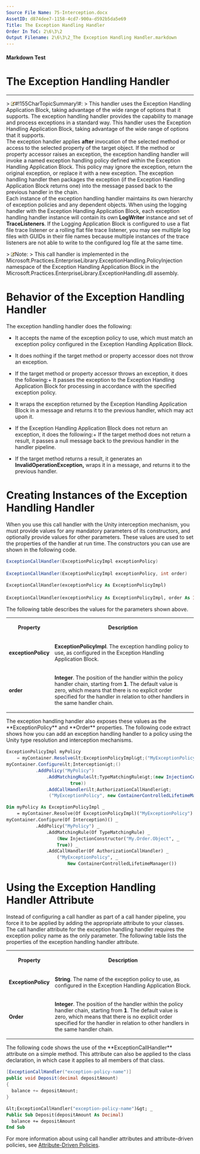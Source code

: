```yaml
---
Source File Name: 75-Interception.docx
AssetID: d874dee7-1158-4cd7-900a-d592b5da5e69
Title: The Exception Handling Handler
Order In ToC: 2\6\3\2
Output Filename: 2\6\3\2_The Exception Handling Handler.markdown
---
```


#### Markdown Test ####
# The Exception Handling Handler #
----------


&gt; ![](/images/note.gif)#!155CharTopicSummary!#:
&gt; 
This handler uses the Exception Handling Application Block, taking advantage of the wide range of options that it supports.
The exception handling handler provides the capability to manage and process exceptions in a standard way. This handler uses the Exception Handling Application Block, taking advantage of the wide range of options that it supports.   
The exception handler applies **after** invocation of the selected method or access to the selected property of the target object. If the method or property accessor raises an exception, the exception handling handler will invoke a named exception handling policy defined within the Exception Handling Application Block. This policy may ignore the exception, return the original exception, or replace it with a new exception. The exception handling handler then packages the exception (if the Exception Handling Application Block returns one) into the message passed back to the previous handler in the chain.  
Each instance of the exception handling handler maintains its own hierarchy of exception policies and any dependent objects. When using the logging handler with the Exception Handling Application Block, each exception handling handler instance will contain its own **LogWriter** instance and set of **TraceListeners**. If the Logging Application Block is configured to use a flat file trace listener or a rolling flat file trace listener, you may see multiple log files with GUIDs in their file names because multiple instances of the trace listeners are not able to write to the configured log file at the same time.  


&gt; ![](/images/note.gif)Note:
&gt; <a name="_Toc253065315" href="#" xmlns:xlink="http://www.w3.org/1999/xlink"><span /></a>This call handler is implemented in the Microsoft.Practices.EnterpriseLibrary.ExceptionHandling.PolicyInjection namespace of the Exception Handling Application Block in the Microsoft.Practices.EnterpriseLibrary.ExceptionHandling.dll assembly.

# Behavior of the Exception Handling Handler #
The exception handling handler does the following:  
+ It accepts the name of the exception policy to use, which must match an exception policy configured in the Exception Handling Application Block.
+ It does nothing if the target method or property accessor does not throw an exception. 
+ If the target method or property accessor throws an exception, it does the following:+ It passes the exception to the Exception Handling Application Block for processing in accordance with the specified exception policy. 
+ It wraps the exception returned by the Exception Handling Application Block in a message and returns it to the previous handler, which may act upon it. 

+ If the Exception Handling Application Block does not return an exception, it does the following:+ If the target method does not return a result, it passes a null message back to the previous handler in the handler pipeline. 
+ If the target method returns a result, it generates an **InvalidOperationException,** wraps it in a message, and returns it to the previous handler. 


# Creating Instances of the Exception Handling Handler #
When you use this call handler with the Unity interception mechanism, you must provide values for any mandatory parameters of its constructors, and optionally provide values for other parameters. These values are used to set the properties of the handler at run time. The constructors you can use are shown in the following code.  

```csharp
ExceptionCallHandler(ExceptionPolicyImpl exceptionPolicy)

ExceptionCallHandler(ExceptionPolicyImpl exceptionPolicy, int order)
```


```vb
ExceptionCallHandler(exceptionPolicy As ExceptionPolicyImpl)

ExceptionCallHandler(exceptionPolicy As ExceptionPolicyImpl, order As Integer)
```

The following table describes the values for the parameters shown above.  
<table xmlns:xlink="http://www.w3.org/1999/xlink"><tr><th><p>Property</p></th><th><p>Description</p></th></tr><tr><td><p><b>exceptionPolicy</b></p></td><td><p><b>ExceptionPolicyImpl</b>. The exception handling policy to use, as configured in the Exception Handling Application Block.</p></td></tr><tr><td><p><b>order</b></p></td><td><p><b>Integer</b>. The position of the handler within the policy handler chain, starting from <b>1</b>. The default value is zero, which means that there is no explicit order specified for the handler in relation to other handlers in the same handler chain.</p></td></tr></table>
The exception handling handler also exposes these values as the **ExceptionPolicy** and **Order** properties.   
The following code extract shows how you can add an exception handling handler to a policy using the Unity type resolution and interception mechanisms.   

```csharp
ExceptionPolicyImpl myPolicy 
    = myContainer.Resolve&lt;ExceptionPolicyImpl&gt;("MyExceptionPolicy"); 
myContainer.Configure&lt;Interception&gt;()
           .AddPolicy("MyPolicy")
               .AddMatchingRule&lt;TypeMatchingRule&gt;(new InjectionConstructor("My.Order.Object",
                        true))
               .AddCallHandler&lt;AuthorizationCallHandler&gt;
                ("MyExceptionPolicy", new ContainerControlledLifetimeManager());
```


```vb
Dim myPolicy As ExceptionPolicyImpl _
    = myContainer.Resolve(Of ExceptionPolicyImpl)("MyExceptionPolicy") 
myContainer.Configure(Of Interception)() _
           .AddPolicy("MyPolicy") _
               .AddMatchingRule(Of TypeMatchingRule) _
                   (New InjectionConstructor("My.Order.Object", _
                   True)) _
               .AddCallHandler(Of AuthorizationCallHandler) _
                   ("MyExceptionPolicy", _
                       New ContainerControlledLifetimeManager())
```


# Using the Exception Handling Handler Attribute #
Instead of configuring a call handler as part of a call hander pipeline, you force it to be applied by adding the appropriate attribute to your classes. The call handler attribute for the exception handling handler requires the exception policy name as the only parameter. The following table lists the properties of the exception handling handler attribute.  
<table xmlns:xlink="http://www.w3.org/1999/xlink"><tr><th><p>Property</p></th><th><p>Description</p></th></tr><tr><td><p><b>ExceptionPolicy</b></p></td><td><p><b>String</b>. The name of the exception policy to use, as configured in the Exception Handling Application Block.</p></td></tr><tr><td><p><b>Order</b></p></td><td><p><b>Integer</b>. The position of the handler within the policy handler chain, starting from <b>1</b>. The default value is zero, which means that there is no explicit order specified for the handler in relation to other handlers in the same handler chain.</p></td></tr></table>
<a name="handlerconfiglogging" href="#" xmlns:xlink="http://www.w3.org/1999/xlink"><span /></a>The following code shows the use of the **ExceptionCallHandler** attribute on a simple method. This attribute can also be applied to the class declaration, in which case it applies to all members of that class.  

```csharp
[ExceptionCallHandler("exception-policy-name")]
public void Deposit(decimal depositAmount)
{
  balance += depositAmount;
}
```


```vb
&lt;ExceptionCallHandler("exception-policy-name")&gt; _
Public Sub Deposit(depositAmount As Decimal)
  balance += depositAmount
End Sub
```

For more information about using call handler attributes and attribute-driven policies, see [Attribute-Driven Policies](test-markdown_456aac54-4ba3-4904-adae-36fb5227fabc.html).  

